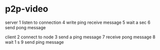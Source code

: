 # p2p-video

server
1 listen to connection
4 write ping receive message
5 wait a sec
6 send pong message

client
2 connect to node
3 send a ping message
7 receive pong message
8 wait 1 s
9 send ping message
